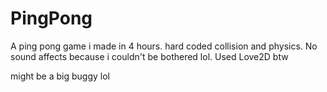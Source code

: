 # PingPong
A ping pong game i made in 4 hours. hard coded collision and physics. No sound affects because i couldn't be bothered lol. Used Love2D btw

might be a big buggy lol
